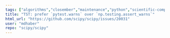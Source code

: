 ```yaml
---
tags: ["algorithms","closember","maintenance","python","scientific-computing","scipy","task"]
title: "TST: prefer `pytest.warns` over `np.testing.assert_warns`"
html_url: "https://github.com/scipy/scipy/issues/20031"
user: "mdhaber"
repo: "scipy/scipy"
---
```


